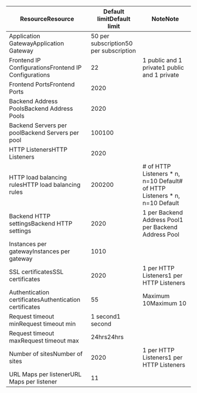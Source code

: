 | <span data-ttu-id="07a91-101">Resource</span><span class="sxs-lookup"><span data-stu-id="07a91-101">Resource</span></span> | <span data-ttu-id="07a91-102">Default limit</span><span class="sxs-lookup"><span data-stu-id="07a91-102">Default limit</span></span> | <span data-ttu-id="07a91-103">Note</span><span class="sxs-lookup"><span data-stu-id="07a91-103">Note</span></span> |
| --- | --- | --- |
| <span data-ttu-id="07a91-104">Application Gateway</span><span class="sxs-lookup"><span data-stu-id="07a91-104">Application Gateway</span></span> |<span data-ttu-id="07a91-105">50 per subscription</span><span class="sxs-lookup"><span data-stu-id="07a91-105">50 per subscription</span></span> | |
| <span data-ttu-id="07a91-106">Frontend IP Configurations</span><span class="sxs-lookup"><span data-stu-id="07a91-106">Frontend IP Configurations</span></span> |<span data-ttu-id="07a91-107">2</span><span class="sxs-lookup"><span data-stu-id="07a91-107">2</span></span> |<span data-ttu-id="07a91-108">1 public and 1 private</span><span class="sxs-lookup"><span data-stu-id="07a91-108">1 public and 1 private</span></span> |
| <span data-ttu-id="07a91-109">Frontend Ports</span><span class="sxs-lookup"><span data-stu-id="07a91-109">Frontend Ports</span></span> |<span data-ttu-id="07a91-110">20</span><span class="sxs-lookup"><span data-stu-id="07a91-110">20</span></span> | |
| <span data-ttu-id="07a91-111">Backend Address Pools</span><span class="sxs-lookup"><span data-stu-id="07a91-111">Backend Address Pools</span></span> |<span data-ttu-id="07a91-112">20</span><span class="sxs-lookup"><span data-stu-id="07a91-112">20</span></span> | |
| <span data-ttu-id="07a91-113">Backend Servers per pool</span><span class="sxs-lookup"><span data-stu-id="07a91-113">Backend Servers per pool</span></span> |<span data-ttu-id="07a91-114">100</span><span class="sxs-lookup"><span data-stu-id="07a91-114">100</span></span> | |
| <span data-ttu-id="07a91-115">HTTP Listeners</span><span class="sxs-lookup"><span data-stu-id="07a91-115">HTTP Listeners</span></span> |<span data-ttu-id="07a91-116">20</span><span class="sxs-lookup"><span data-stu-id="07a91-116">20</span></span> | |
| <span data-ttu-id="07a91-117">HTTP load balancing rules</span><span class="sxs-lookup"><span data-stu-id="07a91-117">HTTP load balancing rules</span></span> |<span data-ttu-id="07a91-118">200</span><span class="sxs-lookup"><span data-stu-id="07a91-118">200</span></span> |<span data-ttu-id="07a91-119"># of HTTP Listeners \* n, n=10 Default</span><span class="sxs-lookup"><span data-stu-id="07a91-119"># of HTTP Listeners \* n, n=10 Default</span></span> |
| <span data-ttu-id="07a91-120">Backend HTTP settings</span><span class="sxs-lookup"><span data-stu-id="07a91-120">Backend HTTP settings</span></span> |<span data-ttu-id="07a91-121">20</span><span class="sxs-lookup"><span data-stu-id="07a91-121">20</span></span> |<span data-ttu-id="07a91-122">1 per Backend Address Pool</span><span class="sxs-lookup"><span data-stu-id="07a91-122">1 per Backend Address Pool</span></span> |
| <span data-ttu-id="07a91-123">Instances per gateway</span><span class="sxs-lookup"><span data-stu-id="07a91-123">Instances per gateway</span></span> |<span data-ttu-id="07a91-124">10</span><span class="sxs-lookup"><span data-stu-id="07a91-124">10</span></span> | |
| <span data-ttu-id="07a91-125">SSL certificates</span><span class="sxs-lookup"><span data-stu-id="07a91-125">SSL certificates</span></span> |<span data-ttu-id="07a91-126">20</span><span class="sxs-lookup"><span data-stu-id="07a91-126">20</span></span> |<span data-ttu-id="07a91-127">1 per HTTP Listeners</span><span class="sxs-lookup"><span data-stu-id="07a91-127">1 per HTTP Listeners</span></span> |
| <span data-ttu-id="07a91-128">Authentication certificates</span><span class="sxs-lookup"><span data-stu-id="07a91-128">Authentication certificates</span></span> |<span data-ttu-id="07a91-129">5</span><span class="sxs-lookup"><span data-stu-id="07a91-129">5</span></span> | <span data-ttu-id="07a91-130">Maximum 10</span><span class="sxs-lookup"><span data-stu-id="07a91-130">Maximum 10</span></span> |
| <span data-ttu-id="07a91-131">Request timeout min</span><span class="sxs-lookup"><span data-stu-id="07a91-131">Request timeout min</span></span> |<span data-ttu-id="07a91-132">1 second</span><span class="sxs-lookup"><span data-stu-id="07a91-132">1 second</span></span> | |
| <span data-ttu-id="07a91-133">Request timeout max</span><span class="sxs-lookup"><span data-stu-id="07a91-133">Request timeout max</span></span> |<span data-ttu-id="07a91-134">24hrs</span><span class="sxs-lookup"><span data-stu-id="07a91-134">24hrs</span></span> | |
| <span data-ttu-id="07a91-135">Number of sites</span><span class="sxs-lookup"><span data-stu-id="07a91-135">Number of sites</span></span> |<span data-ttu-id="07a91-136">20</span><span class="sxs-lookup"><span data-stu-id="07a91-136">20</span></span> |<span data-ttu-id="07a91-137">1 per HTTP Listeners</span><span class="sxs-lookup"><span data-stu-id="07a91-137">1 per HTTP Listeners</span></span> |
| <span data-ttu-id="07a91-138">URL Maps per listener</span><span class="sxs-lookup"><span data-stu-id="07a91-138">URL Maps per listener</span></span> |<span data-ttu-id="07a91-139">1</span><span class="sxs-lookup"><span data-stu-id="07a91-139">1</span></span> | |

